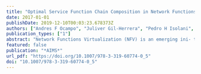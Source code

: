 ```yaml
---
title: "Optimal Service Function Chain Composition in Network Functions Virtualization"
date: 2017-01-01
publishDate: 2019-12-10T00:03:23.678373Z
authors: ["Andres F Ocampo", "Juliver Gil-Herrera", "Pedro H Isolani", "Miguel Neves", "Juan F Botero", "Steven Latré", "Lisandro Z Granville", "Marinho Barcellos", "Luciano P Gaspary"]
publication_types: ["1"]
abstract: "Network Functions Virtualization (NFV) is an emerging ini- tiative where virtualization is used to consolidate Network Functions (NFs) onto high volume servers (HVS), switches, and storage. In addi- tion, NFV provides flexibility as Virtual Network Functions (VNFs) can be moved to different locations in the network. One of the major chal- lenges of NFV is the allocation of demanded network services in the network infrastructures, commonly referred to as the Network Functions Virtualization - Resource Allocation (NFV-RA) problem. NFV-RA is divided into three stages: (i) Service Function Chain (SFC) composition, (ii) SFC embedding and (iii) SFC scheduling. Up to now, existing NFV- RA approaches have mostly tackled the SFC embedding stage taking the SFC composition as an assumption. Few approaches have faced the com- position of the SFCs using heuristic approaches that do not guarantee optimal solutions. In this paper, we solve the first stage of the problem by characterizing the service requests in terms of NFs and optimally building the SFC using an Integer Linear Programming (ILP) approach. Keywords:"
featured: false
publication: "*AIMS*"
url_pdf: "https://doi.org/10.1007/978-3-319-60774-0_5"
doi: "10.1007/978-3-319-60774-0_5"
---
```


